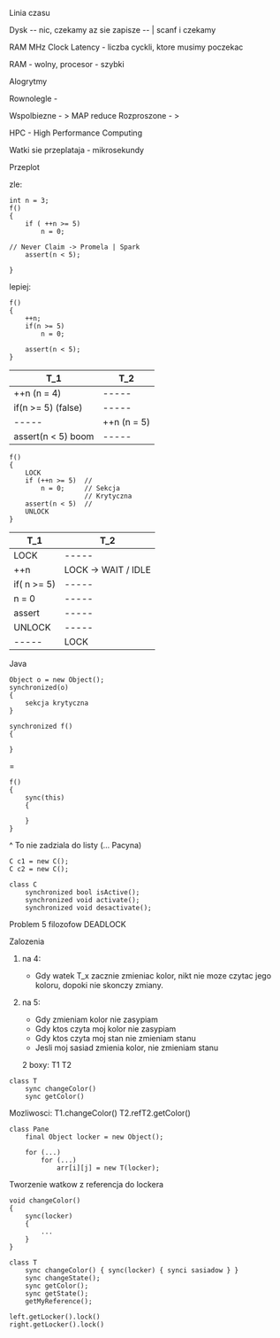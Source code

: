 Linia czasu

Dysk -- nic, czekamy az sie zapisze -- | scanf i czekamy


RAM
MHz
Clock Latency - liczba cyckli, ktore musimy poczekac

RAM - wolny, procesor - szybki

Alogrytmy

Rownolegle - 

Wspolbiezne - > MAP reduce
Rozproszone - >

HPC - High Performance Computing

Watki sie przeplataja - mikrosekundy

Przeplot

zle:

```
int n = 3; 
f()
{ 
    if ( ++n >= 5)
        n = 0;

// Never Claim -> Promela | Spark
    assert(n < 5);

}
```

lepiej:

```
f()
{
    ++n;
    if(n >= 5)
        n = 0;

    assert(n < 5);
}
```

| T_1                | T_2 |
| ---                | --- |
| ++n (n = 4)        | \-\-\-\-\-  |
| if(n >= 5) (false) | \-\-\-\-\-  |
| \-\-\-\-\-         | ++n (n = 5) |
| assert(n < 5) boom | \-\-\-\-\-  |

```
f()
{
    LOCK
    if (++n >= 5)  //
        n = 0;     // Sekcja
                   // Krytyczna
    assert(n < 5)  //
    UNLOCK
}

```

| T_1 | T_2 |
| ---- | ---- | 
| LOCK | \-\-\-\-\- |
| ++n | LOCK -> WAIT / IDLE |
| if( n >= 5) | \-\-\-\-\- |
| n = 0       | \-\-\-\-\- |
| assert | \-\-\-\-\- |
| UNLOCK | \-\-\-\-\- |
| \-\-\-\-\- | LOCK |


Java

```
Object o = new Object();
synchronized(o)
{
    sekcja krytyczna
}
```

```
synchronized f()
{

}
```
=
```
f()
{
    sync(this)
    {

    }
}
```

^ To nie zadziala do listy (... Pacyna)

```
C c1 = new C();
C c2 = new C();
```


```
class C
    synchronized bool isActive();
    synchronized void activate();
    synchronized void desactivate();
```

Problem 5 filozofow
DEADLOCK

Zalozenia
1. na 4: 
    - Gdy watek T_x zacznie zmieniac kolor, nikt nie moze czytac jego koloru, dopoki nie skonczy zmiany.
2. na 5: 
    - Gdy zmieniam kolor nie zasypiam
    - Gdy ktos czyta moj kolor nie zasypiam
    - Gdy ktos czyta moj stan nie zmieniam stanu
    - Jesli moj sasiad zmienia kolor, nie zmieniam stanu


    2 boxy: T1   T2

```
class T
    sync changeColor()
    sync getColor()
```

Mozliwosci:
T1.changeColor()
T2.refT2.getColor()


```
class Pane
    final Object locker = new Object();

    for (...)
        for (...)
            arr[i][j] = new T(locker); 
```

Tworzenie watkow z referencja do lockera

```
void changeColor()
{
    sync(locker)
    {
        ...
    }
}
```

```
class T
    sync changeColor() { sync(locker) { synci sasiadow } }
    sync changeState();
    sync getColor();
    sync getState();
    getMyReference();
```    

```
left.getLocker().lock()
right.getLocker().lock()
```